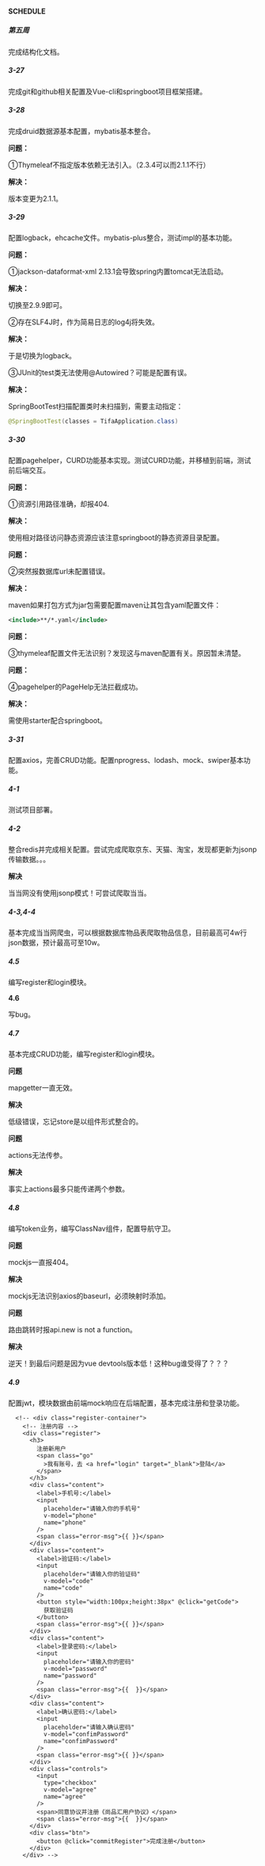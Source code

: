 #### SCHEDULE

##### 第五周

完成结构化文档。

##### 3-27

完成git和github相关配置及Vue-cli和springboot项目框架搭建。

##### 3-28

完成druid数据源基本配置，mybatis基本整合。

**问题：**

①Thymeleaf不指定版本依赖无法引入。（2.3.4可以而2.1.1不行）

**解决：**

版本变更为2.1.1。

##### 3-29

配置logback，ehcache文件。mybatis-plus整合，测试impl的基本功能。

**问题：**

①jackson-dataformat-xml 2.13.1会导致spring内置tomcat无法启动。

**解决：**

切换至2.9.9即可。

②存在SLF4J时，作为简易日志的log4j将失效。

**解决：**

于是切换为logback。

③JUnit的test类无法使用@Autowired？可能是配置有误。

**解决：**

SpringBootTest扫描配置类时未扫描到，需要主动指定：

```java
@SpringBootTest(classes = TifaApplication.class)
```

##### 3-30

配置pagehelper，CURD功能基本实现。测试CURD功能，并移植到前端，测试前后端交互。

**问题：**

①资源引用路径准确，却报404.

**解决：**

使用相对路径访问静态资源应该注意springboot的静态资源目录配置。

**问题：**

②突然报数据库url未配置错误。

**解决：**

maven如果打包方式为jar包需要配置maven让其包含yaml配置文件：

```xml
<include>**/*.yaml</include>
```

**问题：**

③thymeleaf配置文件无法识别？发现这与maven配置有关。原因暂未清楚。

**问题：**

④pagehelper的PageHelp无法拦截成功。

**解决：**

需使用starter配合springboot。

##### **3-31**

配置axios，完善CRUD功能。配置nprogress、lodash、mock、swiper基本功能。

##### **4-1**

测试项目部署。

##### 4-2

整合redis并完成相关配置。尝试完成爬取京东、天猫、淘宝，发现都更新为jsonp传输数据。。。

**解决**

当当网没有使用jsonp模式！可尝试爬取当当。

##### 4-3,4-4

基本完成当当网爬虫，可以根据数据库物品表爬取物品信息，目前最高可4w行json数据，预计最高可至10w。

##### 4.5

编写register和login模块。

**4.6**

写bug。

##### 4.7

基本完成CRUD功能，编写register和login模块。

**问题**

mapgetter一直无效。

**解决**

低级错误，忘记store是以组件形式整合的。

**问题**

actions无法传参。

**解决**

事实上actions最多只能传递两个参数。

##### 4.8

编写token业务，编写ClassNav组件，配置导航守卫。

**问题**

mockjs一直报404。

**解决**

mockjs无法识别axios的baseurl，必须映射时添加。

**问题**

路由跳转时报api.new is not a function。

**解决**

逆天！到最后问题是因为vue devtools版本低！这种bug谁受得了？？？

##### 4.9

配置jwt，模块数据由前端mock响应在后端配置，基本完成注册和登录功能。

```
  <!-- <div class="register-container">
    <!-- 注册内容 -->
    <div class="register">
      <h3>
        注册新用户
        <span class="go"
          >我有账号，去 <a href="login" target="_blank">登陆</a>
        </span>
      </h3>
      <div class="content">
        <label>手机号:</label>
        <input
          placeholder="请输入你的手机号"
          v-model="phone"
          name="phone"
        />
        <span class="error-msg">{{ }}</span>
      </div>
      <div class="content">
        <label>验证码:</label>
        <input
          placeholder="请输入你的验证码"
          v-model="code"
          name="code"
        />
        <button style="width:100px;height:38px" @click="getCode">
          获取验证码
        </button>
        <span class="error-msg">{{ }}</span>
      </div>
      <div class="content">
        <label>登录密码:</label>
        <input
          placeholder="请输入你的密码"
          v-model="password"
          name="password"
        />
        <span class="error-msg">{{  }}</span>
      </div>
      <div class="content">
        <label>确认密码:</label>
        <input
          placeholder="请输入确认密码"
          v-model="confimPassword"
          name="confimPassword"
        />
        <span class="error-msg">{{ }}</span>
      </div>
      <div class="controls">
        <input
          type="checkbox"
          v-model="agree"
          name="agree"
        />
        <span>同意协议并注册《尚品汇用户协议》</span>
        <span class="error-msg">{{  }}</span>
      </div>
      <div class="btn">
        <button @click="commitRegister">完成注册</button>
      </div>
    </div> -->
```

